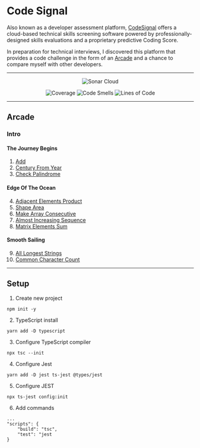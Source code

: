 # Code Signal

Also known as a developer assessment platform, [CodeSignal](https://codesignal.com/) offers a cloud-based technical skills screening software powered by professionally-designed skills evaluations and a proprietary predictive Coding Score.

In preparation for technical interviews, I discovered this platform that provides a code challenge in the form of an [Arcade](https://app.codesignal.com/arcade/) and a chance to compare myself with other developers. 

---

<p align="center">
    <img src="https://sonarcloud.io/images/project_badges/sonarcloud-white.svg" alt="Sonar Cloud">
</p>

<p align="center">
    <img src="https://sonarcloud.io/api/project_badges/measure?project=jakubjirous_code-signal&metric=coverage" alt="Coverage">
    <img src="https://sonarcloud.io/api/project_badges/measure?project=jakubjirous_code-signal&metric=code_smells" alt="Code Smells">    
    <img src="https://sonarcloud.io/api/project_badges/measure?project=jakubjirous_code-signal&metric=ncloc" alt="Lines of Code">
</p>

---

## Arcade

### Intro

#### The Journey Begins

1) [Add](/src/arcade/intro/01-add/INDEX.md)
2) [Century From Year](/src/arcade/intro/02-century-from-year/INDEX.md)
3) [Check Palindrome](/src/arcade/intro/03-check-palindrome/INDEX.md)

#### Edge Of The Ocean

4) [Adjacent Elements Product](/src/arcade/intro/04-adjacent-elements-product/INDEX.md)
5) [Shape Area](/src/arcade/intro/05-shape-area/INDEX.md)
6) [Make Array Consecutive](/src/arcade/intro/06-make-array-consecutive/INDEX.md)
7) [Almost Increasing Sequence](/src/arcade/intro/07-almost-increasing-sequence/INDEX.md)
8) [Matrix Elements Sum](/src/arcade/intro/08-matrix-elements-sum/INDEX.md)

#### Smooth Sailing

9) [All Longest Strings](/src/arcade/intro/09-all-longest-strings/INDEX.md)
10) [Common Character Count](/src/arcade/intro/10-common-character-count/INDEX.md)

---

## Setup

1) Create new project

```
npm init -y
```

2) TypeScript install

```
yarn add -D typescript
```

3) Configure TypeScript compiler

```
npx tsc --init
```

4) Configure Jest

```
yarn add -D jest ts-jest @types/jest
```

5) Configure JEST

```
npx ts-jest config:init
```

6) Add commands

```
...
"scripts": {
    "build": "tsc",
    "test": "jest
}
